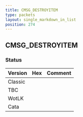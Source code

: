 ```yaml
---
title: CMSG_DESTROYITEM
type: packets
layout: single_markdown_in_list
position: 274
---
```


## CMSG_DESTROYITEM

### Status

Version | Hex | Comment
---------- | ---------- | ---------- 
Classic |  |  
TBC |  |  
WotLK |  |  
Cata |  |  
